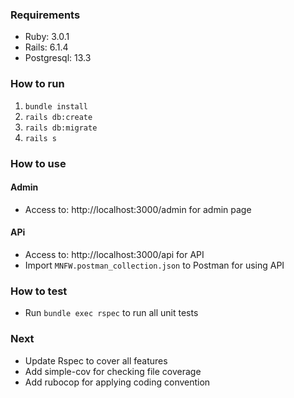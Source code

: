 ### Requirements
- Ruby: 3.0.1
- Rails: 6.1.4
- Postgresql: 13.3

### How to run

1. `bundle install`
2. `rails db:create`
3. `rails db:migrate`
4. `rails s`

### How to use

#### Admin
- Access to: http://localhost:3000/admin for admin page

#### APi
- Access to: http://localhost:3000/api for API
- Import `MNFW.postman_collection.json` to Postman for using API

### How to test
- Run `bundle exec rspec` to run all unit tests

### Next
- Update Rspec to cover all features
- Add simple-cov for checking file coverage
- Add rubocop for applying coding convention
 